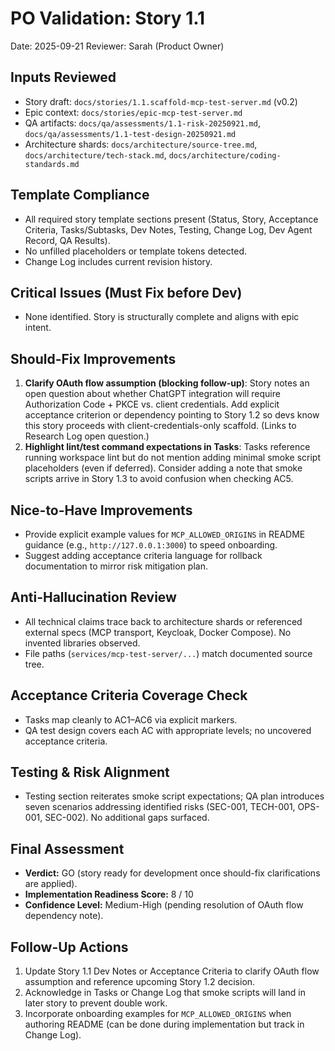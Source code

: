 # PO Validation: Story 1.1

Date: 2025-09-21
Reviewer: Sarah (Product Owner)

## Inputs Reviewed
- Story draft: `docs/stories/1.1.scaffold-mcp-test-server.md` (v0.2)
- Epic context: `docs/stories/epic-mcp-test-server.md`
- QA artifacts: `docs/qa/assessments/1.1-risk-20250921.md`, `docs/qa/assessments/1.1-test-design-20250921.md`
- Architecture shards: `docs/architecture/source-tree.md`, `docs/architecture/tech-stack.md`, `docs/architecture/coding-standards.md`

## Template Compliance
- All required story template sections present (Status, Story, Acceptance Criteria, Tasks/Subtasks, Dev Notes, Testing, Change Log, Dev Agent Record, QA Results).
- No unfilled placeholders or template tokens detected.
- Change Log includes current revision history.

## Critical Issues (Must Fix before Dev)
- None identified. Story is structurally complete and aligns with epic intent.

## Should-Fix Improvements
1. **Clarify OAuth flow assumption (blocking follow-up)**: Story notes an open question about whether ChatGPT integration will require Authorization Code + PKCE vs. client credentials. Add explicit acceptance criterion or dependency pointing to Story 1.2 so devs know this story proceeds with client-credentials-only scaffold. (Links to Research Log open question.)
2. **Highlight lint/test command expectations in Tasks**: Tasks reference running workspace lint but do not mention adding minimal smoke script placeholders (even if deferred). Consider adding a note that smoke scripts arrive in Story 1.3 to avoid confusion when checking AC5.

## Nice-to-Have Improvements
- Provide explicit example values for `MCP_ALLOWED_ORIGINS` in README guidance (e.g., `http://127.0.0.1:3000`) to speed onboarding.
- Suggest adding acceptance criteria language for rollback documentation to mirror risk mitigation plan.

## Anti-Hallucination Review
- All technical claims trace back to architecture shards or referenced external specs (MCP transport, Keycloak, Docker Compose). No invented libraries observed.
- File paths (`services/mcp-test-server/...`) match documented source tree.

## Acceptance Criteria Coverage Check
- Tasks map cleanly to AC1–AC6 via explicit markers.
- QA test design covers each AC with appropriate levels; no uncovered acceptance criteria.

## Testing & Risk Alignment
- Testing section reiterates smoke script expectations; QA plan introduces seven scenarios addressing identified risks (SEC-001, TECH-001, OPS-001, SEC-002). No additional gaps surfaced.

## Final Assessment
- **Verdict:** GO (story ready for development once should-fix clarifications are applied).
- **Implementation Readiness Score:** 8 / 10
- **Confidence Level:** Medium-High (pending resolution of OAuth flow dependency note).

## Follow-Up Actions
1. Update Story 1.1 Dev Notes or Acceptance Criteria to clarify OAuth flow assumption and reference upcoming Story 1.2 decision.
2. Acknowledge in Tasks or Change Log that smoke scripts will land in later story to prevent double work.
3. Incorporate onboarding examples for `MCP_ALLOWED_ORIGINS` when authoring README (can be done during implementation but track in Change Log).
